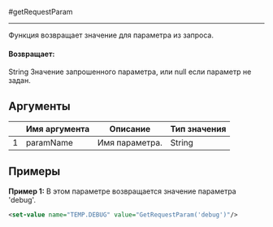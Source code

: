#getRequestParam

---

Функция возвращает значение для параметра из запроса.

#### Возвращает:

String
Значение запрошенного параметра, или null если параметр не задан.

## Аргументы

|  | Имя аргумента | Описание | Тип значения |
| --- | --- | --- | --- |
| 1 | paramName | Имя параметра. | String |

## Примеры

**Пример 1:** В этом параметре возвращается значение параметра 'debug'.
```xml
<set-value name="TEMP.DEBUG" value="GetRequestParam('debug')"/>
```

